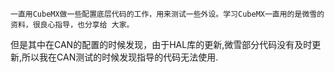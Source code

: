 	一直用CubeMX做一些配置底层代码的工作，用来测试一些外设。学习CubeMX一直用的是微雪的资料，很良心指导，也分享给 大家。
   但是其中在CAN的配置的时候发现，由于HAL库的更新,微雪部分代码没有及时更新,所以我在CAN测试的时候发现指导的代码无法使用.

